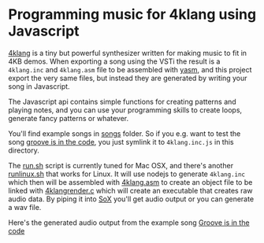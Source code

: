 Programming music for 4klang using Javascript
=============================================

[4klang](https://github.com/hzdgopher/4klang/) is a tiny but powerful synthesizer written for making music to fit in 4KB demos. When exporting a song using the VSTi the result is a `4klang.inc` and `4klang.asm` file to be assembled with [yasm](https://yasm.tortall.net/), and this project export the very same files, but instead they are generated by writing your song in Javascript.

The Javascript api contains simple functions for creating patterns and playing notes, and you can use your programming skills to create loops, generate fancy patterns or whatever.

You'll find example songs in [songs](songs) folder. So if you e.g. want to test the song [groove is in the code](songs/grooveisinthecode.inc.js), you just symlink it to `4klang.inc.js` in this directory.

The [run.sh](run.sh) script is currently tuned for Mac OSX, and there's another [runlinux.sh](runlinux.sh) that works for Linux. It will use nodejs to generate `4klang.inc` which then will be assembled with [4klang.asm](4klang.asm) to create an object file to be linked with [4klangrender.c](4klangrender.c) which will create an executable that creates raw audio data. By piping it into [SoX](http://sox.sourceforge.net/) you'll get audio output or you can generate a wav file.

Here's the generated audio output from the example song [Groove is in the code](https://soundcloud.com/psalomo/groove-is-in-the-code-4klang-mix)